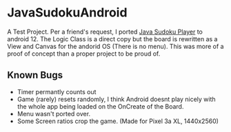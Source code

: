 # JavaSudokuAndroid

A Test Project. Per a friend's request, I ported [Java Sudoku Player](!https://github.com/Andrew-McCall/JavaSudoku) to android 12.
The Logic Class is a direct copy but the board is rewritten as a View and Canvas for the andorid OS (There is no menu). This was more of a proof of concept than a proper project to be proud of.

## Known Bugs
- Timer permantly counts out
- Game (rarely) resets randomly, I think Android doesnt play nicely with the whole app being loaded on the OnCreate of the Board.
- Menu wasn't ported over.
- Some Screen ratios crop the game. (Made for Pixel 3a XL, 1440x2560)
